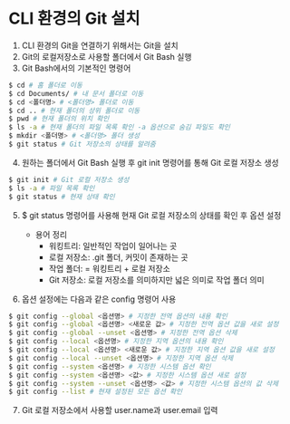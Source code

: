 # CLI 환경의 Git 설치

1. CLI 환경의 Git을 연결하기 위해서는 Git을 설치
2. Git의 로컬저장소로 사용할 폴더에서 Git Bash 실행
3. Git Bash에서의 기본적인 명령어
```sh
$ cd # 홈 폴더로 이동
$ cd Documents/ # 내 문서 폴더로 이동
$ cd <폴더명> # <폴더명> 폴더로 이동
$ cd .. # 현재 폴더의 상위 폴더로 이동
$ pwd # 현재 폴더의 위치 확인
$ ls -a # 현재 폴더의 파일 목록 확인 -a 옵션으로 숨김 파일도 확인
$ mkdir <폴더명> # <폴더명> 폴더 생성
$ git status # Git 저장소의 상태를 알려줌
```
4. 원하는 폴더에서 Git Bash 실행 후 git init 명령어를 통해 Git 로컬 저장소 생성
```sh
$ git init # Git 로컬 저장소 생성
$ ls -a # 파일 목록 확인
$ git status # 현재 상태 확인
```
5. $ git status 명령어를 사용해 현재 Git 로컬 저장소의 상태를 확인 후 옵션 설정
    - 용어 정리
        - 워킹트리: 일반적인 작업이 일어나는 곳
        - 로컬 저장소: .git 폴더, 커밋이 존재하는 곳
        - 작업 폴더: = 워킹트리 + 로컬 저장소
        - Git 저장소: 로컬 저장소를 의미하지만 넓은 의미로 작업 폴더 의미  
  
6. 옵션 설정에는 다음과 같은 config 명령어 사용
```sh
$ git config --global <옵션명> # 지정한 전역 옵션의 내용 확인
$ git config --global <옵션명> <새로운 값> # 지정한 전역 옵션 값을 새로 설정
$ git config --global --unset <옵션명> # 지정한 전역 옵션 삭제
$ git config --local <옵션명> # 지정한 지역 옵션의 내용 확인
$ git config --local <옵션명> <새로운 값> # 지정한 지역 옵션 값을 새로 설정
$ git config --local --unset <옵션명> # 지정한 지역 옵션 삭제
$ git config --system <옵션명> # 지정한 시스템 옵션 확인
$ git config --system <옵션명> <값> # 지정한 시스템 옵션 새로 설정
$ git config --system --unset <옵션명> <값> # 지정한 시스템 옵션의 값 삭제
$ git config --list # 현재 설정된 모든 옵션 확인
```

7. Git 로컬 저장소에서 사용할 user.name과 user.email 입력